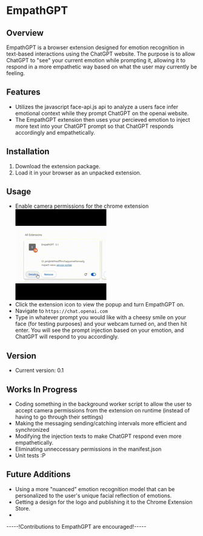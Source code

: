 # EmpathGPT

## Overview
EmpathGPT is a browser extension designed for emotion recognition in text-based interactions using the ChatGPT website. The purpose is to allow ChatGPT to "see" your current emotion while prompting it, allowing it to respond in a more empathetic way based on what the user may currently be feeling. 

## Features
- Utilizes the javascript face-api.js api to analyze a users face infer emotional context while they prompt ChatGPT on the openai website.
- The EmpathGPT extension then uses your percieved emotion to inject more text into your ChatGPT prompt so that ChatGPT responds accordingly and empathetically.

## Installation
1. Download the extension package.
2. Load it in your browser as an unpacked extension.



## Usage
- Enable camera permissions for the chrome extension\
![](readme_resources/media/enable_cam_video.gif)
- Click the extension icon to view the popup and turn EmpathGPT on.
- Navigate to `https://chat.openai.com`
- Type in whatever prompt you would like with a cheesy smile on your face (for testing purposes) and your webcam turned on, and then hit enter. You will see the prompt injection based on your emotion, and ChatGPT will respond to you accordingly.



## Version
- Current version: 0.1


## Works In Progress
- Coding something in the background worker script to allow the user to accept camera permissions from the extension on runtime (instead of having to go through their settings)
- Making the messaging sending/catching intervals more efficient and synchronized
- Modifying the injection texts to make ChatGPT respond even more empathetically.
- Eliminating unneccessary permissions in the manifest.json 
- Unit tests :P

## Future Additions
- Using a more "nuanced" emotion recognition model that can be personalized to the user's unique facial reflection of emotions. 
- Getting a design for the logo and publishing it to the Chrome Extension Store.
- 
-----!Contributions to EmpathGPT are encouraged!-----
